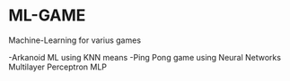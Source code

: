 # ML-GAME
Machine-Learning for varius games

-Arkanoid ML using KNN means 
-Ping Pong game using Neural Networks Multilayer Perceptron MLP
